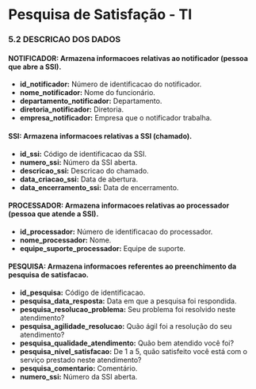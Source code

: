 # Pesquisa de Satisfação - TI

### 5.2 DESCRICAO DOS DADOS

#### NOTIFICADOR: Armazena informacoes relativas ao notificador (pessoa que abre a SSI).<br>
* **id_notificador:** Número de identificacao do notificador.<br>
* **nome_notificador:** Nome do funcionário.<br>
* **departamento_notificador:** Departamento.<br>
* **diretoria_notificador:** Diretoria.<br>
* **empresa_notificador:** Empresa que o notificador trabalha.<br>

#### SSI: Armazena informacoes relativas a SSI (chamado).<br>
* **id_ssi:** Código de identificacao da SSI.<br>
* **numero_ssi:** Número da SSI aberta.<br>
* **descricao_ssi:** Descricao do chamado.<br>
* **data_criacao_ssi:** Data de abertura.<br>
* **data_encerramento_ssi:** Data de encerramento.<br>

#### PROCESSADOR: Armazena informacoes relativas ao processador (pessoa que atende a SSI).<br>
* **id_processador:** Número de identificacao do processador.<br>
* **nome_processador:** Nome.<br>
* **equipe_suporte_processador:** Equipe de suporte.<br>

#### PESQUISA: Armazena informacoes referentes ao preenchimento da pesquisa de satisfacao.<br>
* **id_pesquisa:** Código de identificacao.<br>
* **pesquisa_data_resposta:** Data em que a pesquisa foi respondida.<br>
* **pesquisa_resolucao_problema:** Seu problema foi resolvido neste atendimento?<br>
* **pesquisa_agilidade_resolucao:** Quão ágil foi a resolução do seu atendimento?<br>
* **pesquisa_qualidade_atendimento:** Quão bem atendido você foi?<br>
* **pesquisa_nivel_satisfacao:** De 1 a 5, quão satisfeito você está com o serviço prestado neste atendimento?<br>
* **pesquisa_comentario:** Comentário.<br>
* **numero_ssi:** Número da SSI aberta.<br>



